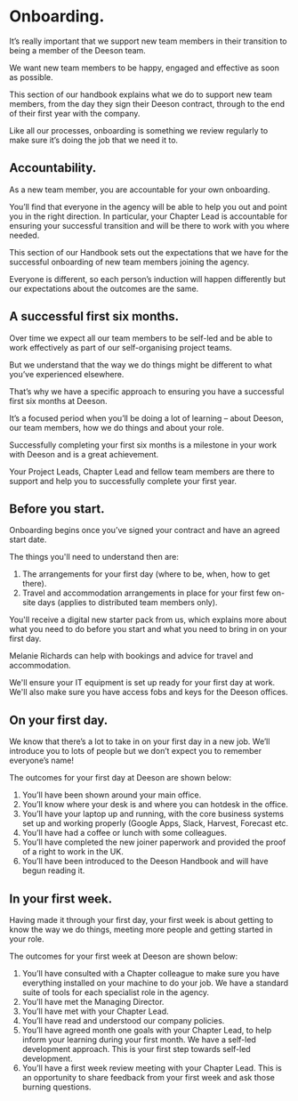 # Onboarding.

It’s really important that we support new team members in their transition to being a member of the Deeson team. 

We want new team members to be happy, engaged and effective as soon as possible.

This section of our handbook explains what we do to support new team members, from the day they sign their Deeson contract, through to the end of their first year with the company. 

Like all our processes, onboarding is something we review regularly to make sure it’s doing the job that we need it to. 

## Accountability.

As a new team member, you are accountable for your own onboarding. 

You’ll find that everyone in the agency will be able to help you out and point you in the right direction. In particular, your Chapter Lead is accountable for ensuring your successful transition and will be there to work with you where needed.

This section of our Handbook sets out the expectations that we have for the successful onboarding of new team members joining the agency. 

Everyone is different, so each person’s induction will happen differently but our expectations about the outcomes are the same. 

## A successful first six months.

Over time we expect all our team members to be self-led and be able to work effectively as part of our self-organising project teams. 

But we understand that the way we do things might be different to what you’ve experienced elsewhere. 

That’s why we have a specific approach to ensuring you have a successful first six months at Deeson. 

It’s a focused period when you’ll be doing a lot of learning – about Deeson, our team members, how we do things and about your role.

Successfully completing your first six months is a milestone in your work with Deeson and is a great achievement. 

Your Project Leads, Chapter Lead and fellow team members are there to support and help you to successfully complete your first year.

## Before you start.

Onboarding begins once you’ve signed your contract and have an agreed start date. 

The things you'll need to understand then are:

1. The arrangements for your first day (where to be, when, how to get there).
2. Travel and accommodation arrangements in place for your first few on-site days (applies to distributed team members only).

You'll receive a digital new starter pack from us, which explains more about what you need to do before you start and what you need to bring in on your first day.

Melanie Richards can help with bookings and advice for travel and accommodation.

We'll ensure your IT equipment is set up ready for your first day at work. We'll also make sure you have access fobs and keys for the Deeson offices.

## On your first day.

We know that there’s a lot to take in on your first day in a new job. We’ll introduce you to lots of people but we don’t expect you to remember everyone’s name! 

The outcomes for your first day at Deeson are shown below:

1. You’ll have been shown around your main office.
2. You’ll know where your desk is and where you can hotdesk in the office.
3. You’ll have your laptop up and running, with the core business systems set up and working properly (Google Apps, Slack, Harvest, Forecast etc.
4. You’ll have had a coffee or lunch with some colleagues.
5. You’ll have completed the new joiner paperwork and provided the proof of a right to work in the UK. 
6. You’ll have been introduced to the Deeson Handbook and will have begun reading it.

## In your first week.

Having made it through your first day, your first week is about getting to know the way we do things, meeting more people and getting started in your role.

The outcomes for your first week at Deeson are shown below:

1. You’ll have consulted with a Chapter colleague to make sure you have everything installed on your machine to do your job. We have a standard suite of tools for each specialist role in the agency.
2. You’ll have met the Managing Director.
3. You’ll have met with your Chapter Lead. 
4. You’ll have read and understood our company policies.
6. You’ll have agreed month one goals with your Chapter Lead, to help inform your learning during your first month. We have a self-led development approach. This is your first step towards self-led development.
7. You’ll have a first week review meeting with your Chapter Lead. This is an opportunity to share feedback from your first week and ask those burning questions.
